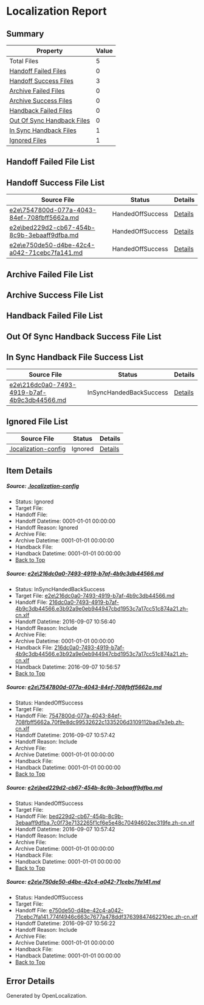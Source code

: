 # <a name='report-top'></a> Localization Report

## Summary
 Property | Value 
 -------- | ----- 
 Total Files | 5
[ Handoff Failed Files ](#handoff-failed-list)| 0
[ Handoff Success Files ](#handoff-success-list)| 3
[ Archive Failed Files ](#archive-failed-list)| 0
[ Archive Success Files ](#archive-success-list)| 0
[ Handback Failed Files ](#handback-failed-list)| 0
[ Out Of Sync Handback Files ](#outofsync-handback-success-list)| 0
[ In Sync Handback Files ](#insync-handback-success-list)| 1
[ Ignored Files ](#ignored-list)| 1

## <a name='handoff-failed-list'></a> Handoff Failed File List

## <a name='handoff-success-list'></a> Handoff Success File List
 Source File | Status | Details 
 ----------- | ------ | ------- 
 [e2e\7547800d-077a-4043-84ef-708fbff5662a.md](https://github.com/OpenLocalizationTestOrg/ol-test0/blob/5771c5f786d44586501e2be7b04ae9dd0728d44c/e2e/7547800d-077a-4043-84ef-708fbff5662a.md) | HandedOffSuccess | [Details](#24b922455e50fe603acca51ce0f77ee646d66b062)
 [e2e\bed229d2-cb67-454b-8c9b-3ebaaff9dfba.md](https://github.com/OpenLocalizationTestOrg/ol-test0/blob/5771c5f786d44586501e2be7b04ae9dd0728d44c/e2e/bed229d2-cb67-454b-8c9b-3ebaaff9dfba.md) | HandedOffSuccess | [Details](#d141350f05c580f2b0c6f252f77c603c9b7fedca3)
 [e2e\e750de50-d4be-42c4-a042-71cebc7fa141.md](https://github.com/OpenLocalizationTestOrg/ol-test0/blob/d2828fa9b8ae24d0ff2b2542dcd7b03d1d302e8b/e2e/e750de50-d4be-42c4-a042-71cebc7fa141.md) | HandedOffSuccess | [Details](#b130e6963f53c70ef496bc226fb31bcd59734ffb4)

## <a name='archive-failed-list'></a> Archive Failed File List

## <a name='archive-success-list'></a> Archive Success File List

## <a name='handback-failed-list'></a> Handback Failed File List

## <a name='outofsync-handback-success-list'></a> Out Of Sync Handback Success File List

## <a name='insync-handback-success-list'></a> In Sync Handback File Success List
 Source File | Status | Details 
 ----------- | ------ | ------- 
 [e2e\216dc0a0-7493-4919-b7af-4b9c3db44566.md](https://github.com/OpenLocalizationTestOrg/ol-test0/blob/9fb680c295c6baac9c5a1580319248a5282aa131/e2e/216dc0a0-7493-4919-b7af-4b9c3db44566.md) | InSyncHandedBackSuccess | [Details](#a2eddd4858273aa09bc90d90a9d2721ccafca5e41)

## <a name='ignored-list'></a> Ignored File List
 Source File | Status | Details 
 ----------- | ------ | ------- 
 [.localization-config](https://github.com/OpenLocalizationTestOrg/ol-test0/blob/5771c5f786d44586501e2be7b04ae9dd0728d44c/.localization-config) | Ignored | [Details](#3d4f252ac210baf56311d7e97dcc2db10974dbd20)

## Item Details
##### <a name='3d4f252ac210baf56311d7e97dcc2db10974dbd20'></a> Source: [.localization-config](https://github.com/OpenLocalizationTestOrg/ol-test0/blob/5771c5f786d44586501e2be7b04ae9dd0728d44c/.localization-config)
* Status: Ignored
* Target File: 
* Handoff File: 
* Handoff Datetime: 0001-01-01 00:00:00
* Handoff Reason: Ignored
* Archive File: 
* Archive Datetime: 0001-01-01 00:00:00
* Handback File: 
* Handback Datetime: 0001-01-01 00:00:00
* [Back to Top](#report-top)

##### <a name='a2eddd4858273aa09bc90d90a9d2721ccafca5e41'></a> Source: [e2e\216dc0a0-7493-4919-b7af-4b9c3db44566.md](https://github.com/OpenLocalizationTestOrg/ol-test0/blob/9fb680c295c6baac9c5a1580319248a5282aa131/e2e/216dc0a0-7493-4919-b7af-4b9c3db44566.md)
* Status: InSyncHandedBackSuccess
* Target File: [e2e\216dc0a0-7493-4919-b7af-4b9c3db44566.md](https://github.com/OpenLocalizationTestOrg/ol-test0-zhcn/blob/e23a3e45db9ae6436fd845e92514e3db36c8411b/e2e/216dc0a0-7493-4919-b7af-4b9c3db44566.md)
* Handoff File: [216dc0a0-7493-4919-b7af-4b9c3db44566.e3b92a9e0eb944947cbd1953c7a17cc51c874a21.zh-cn.xlf](https://github.com/OpenLocalizationTestOrg/ol-test0-handoff/blob/62e3900281db897e77fea75d6cdeaa29562995c8/ol-handoff/OpenLocalizationTestOrg/ol-test0-zhcn/ci/ht/216dc0a0-7493-4919-b7af-4b9c3db44566.e3b92a9e0eb944947cbd1953c7a17cc51c874a21.zh-cn.xlf)
* Handoff Datetime: 2016-09-07 10:56:40
* Handoff Reason: Include
* Archive File: 
* Archive Datetime: 0001-01-01 00:00:00
* Handback File: [216dc0a0-7493-4919-b7af-4b9c3db44566.e3b92a9e0eb944947cbd1953c7a17cc51c874a21.zh-cn.xlf](https://github.com/OpenLocalizationTestOrg/ol-test0-handback/blob/ce5553e3b38748516fef43baed835785842e0e59/ol-handback/OpenLocalizationTestOrg/ol-test0-zhcn/ci/ht/216dc0a0-7493-4919-b7af-4b9c3db44566.e3b92a9e0eb944947cbd1953c7a17cc51c874a21.zh-cn.xlf)
* Handback Datetime: 2016-09-07 10:56:57
* [Back to Top](#report-top)

##### <a name='24b922455e50fe603acca51ce0f77ee646d66b062'></a> Source: [e2e\7547800d-077a-4043-84ef-708fbff5662a.md](https://github.com/OpenLocalizationTestOrg/ol-test0/blob/5771c5f786d44586501e2be7b04ae9dd0728d44c/e2e/7547800d-077a-4043-84ef-708fbff5662a.md)
* Status: HandedOffSuccess
* Target File: 
* Handoff File: [7547800d-077a-4043-84ef-708fbff5662a.70f9e8dc99532622c1335206d3109112bad7e3eb.zh-cn.xlf](https://github.com/OpenLocalizationTestOrg/ol-test0-handoff/blob/118485bc0e3bff0f3bb932786a53e6d7fcef2256/ol-handoff/OpenLocalizationTestOrg/ol-test0-zhcn/ci/ht/7547800d-077a-4043-84ef-708fbff5662a.70f9e8dc99532622c1335206d3109112bad7e3eb.zh-cn.xlf)
* Handoff Datetime: 2016-09-07 10:57:42
* Handoff Reason: Include
* Archive File: 
* Archive Datetime: 0001-01-01 00:00:00
* Handback File: 
* Handback Datetime: 0001-01-01 00:00:00
* [Back to Top](#report-top)

##### <a name='d141350f05c580f2b0c6f252f77c603c9b7fedca3'></a> Source: [e2e\bed229d2-cb67-454b-8c9b-3ebaaff9dfba.md](https://github.com/OpenLocalizationTestOrg/ol-test0/blob/5771c5f786d44586501e2be7b04ae9dd0728d44c/e2e/bed229d2-cb67-454b-8c9b-3ebaaff9dfba.md)
* Status: HandedOffSuccess
* Target File: 
* Handoff File: [bed229d2-cb67-454b-8c9b-3ebaaff9dfba.7c0f73e7132265f1cf6e5e48c70494602ec319fe.zh-cn.xlf](https://github.com/OpenLocalizationTestOrg/ol-test0-handoff/blob/118485bc0e3bff0f3bb932786a53e6d7fcef2256/ol-handoff/OpenLocalizationTestOrg/ol-test0-zhcn/ci/ht/bed229d2-cb67-454b-8c9b-3ebaaff9dfba.7c0f73e7132265f1cf6e5e48c70494602ec319fe.zh-cn.xlf)
* Handoff Datetime: 2016-09-07 10:57:42
* Handoff Reason: Include
* Archive File: 
* Archive Datetime: 0001-01-01 00:00:00
* Handback File: 
* Handback Datetime: 0001-01-01 00:00:00
* [Back to Top](#report-top)

##### <a name='b130e6963f53c70ef496bc226fb31bcd59734ffb4'></a> Source: [e2e\e750de50-d4be-42c4-a042-71cebc7fa141.md](https://github.com/OpenLocalizationTestOrg/ol-test0/blob/d2828fa9b8ae24d0ff2b2542dcd7b03d1d302e8b/e2e/e750de50-d4be-42c4-a042-71cebc7fa141.md)
* Status: HandedOffSuccess
* Target File: 
* Handoff File: [e750de50-d4be-42c4-a042-71cebc7fa141.774f4946c663c7677a478ddf37639847462210ec.zh-cn.xlf](https://github.com/OpenLocalizationTestOrg/ol-test0-handoff/blob/abdbcd54a61ad85fa230bdbc6080418e22d9f2e5/ol-handoff/OpenLocalizationTestOrg/ol-test0-zhcn/ci/ht/e750de50-d4be-42c4-a042-71cebc7fa141.774f4946c663c7677a478ddf37639847462210ec.zh-cn.xlf)
* Handoff Datetime: 2016-09-07 10:56:22
* Handoff Reason: Include
* Archive File: 
* Archive Datetime: 0001-01-01 00:00:00
* Handback File: 
* Handback Datetime: 0001-01-01 00:00:00
* [Back to Top](#report-top)


## Error Details

Generated by OpenLocalization.
